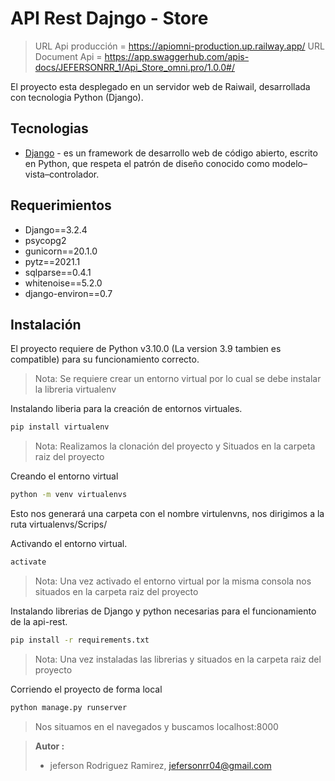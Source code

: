 # API Rest Dajngo - Store

> URL Api producción = https://apiomni-production.up.railway.app/
> URL Document Api = https://app.swaggerhub.com/apis-docs/JEFERSONRR_1/Api_Store_omni.pro/1.0.0#/


El proyecto esta desplegado en un servidor web de Raiwail, desarrollada con tecnologia Python (Django).

## Tecnologias
- [Django] - es un framework de desarrollo web de código abierto, escrito en Python, que respeta el patrón de diseño conocido como modelo–vista–controlador.

## Requerimientos

- Django==3.2.4
- psycopg2
- gunicorn==20.1.0
- pytz==2021.1
- sqlparse==0.4.1
- whitenoise==5.2.0
- django-environ==0.7

## Instalación

El proyecto requiere de  Python v3.10.0 (La version 3.9 tambien es compatible) para su funcionamiento correcto.

> Nota: Se requiere crear un entorno virtual por lo cual se debe instalar la libreria virtualenv

Instalando liberia para la creación de entornos virtuales.
```sh
pip install virtualenv
```

> Nota: Realizamos  la clonación del proyecto y  Situados en la carpeta raiz del proyecto

Creando el entorno virtual
```sh
python -m venv virtualenvs
```

Esto nos generará una carpeta con el  nombre virtulenvns, nos dirigimos a la ruta virtualenvs/Scrips/

Activando el entorno virtual.
```sh
activate
```
> Nota: Una vez activado el entorno virtual por la misma consola nos situados en la carpeta raiz del proyecto

Instalando librerias de Django y python necesarias para el funcionamiento de la api-rest.
```sh
pip install -r requirements.txt
```

> Nota: Una vez instaladas las librerias y situados en la carpeta raiz del proyecto 

Corriendo el proyecto de forma local
```sh
python manage.py runserver 
```
>Nos situamos en el navegados y buscamos localhost:8000

> **Autor :**
> - jeferson Rodriguez Ramirez, jefersonrr04@gmail.com

   [NodeJs]: <https://nodejs.org/es/docs/>
   [Django]: <https://docs.djangoproject.com/en/3.2/>
   [ReactJs]: <https://es.reactjs.org/docs/getting-started.html>


